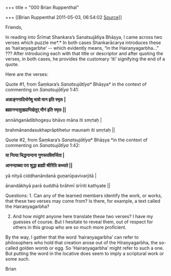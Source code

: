 +++
title = "000 Brian Ruppenthal"

+++
[[Brian Ruppenthal	2011-05-03, 06:54:02 [Source](https://groups.google.com/g/samskrita/c/W19PdSfYDvc)]]



Friends,

  

In reading into Śrīmat Shankara’s Sanatsujātīya Bhāṣya, I came across two verses which puzzle me*.* In both cases Shankarācarya introduces these as ‘hairaṇyagarbhe’ -- which evidently means, “in the Hairaṇyagarbha...” ??? After introducing each with that title or descriptor and after quoting the verses, in both cases, he provides the customary ‘iti’ signifying the end of a quote.



Here are the verses:



Quote #1, from Śaṃkara’s *Sanatsujātīya** Bhāṣya* in the context of commenting on *Sanatsujātīya* 1:41:



**अन्नाङ्गनादिभोगेषु भावो मान इति स्मृतः \|**

**ब्रह्मानन्दसुखप्राप्तिहेतुर् मौनं इति स्मृतः \|\|**



annāṅganādibhogeṣu bhāvo māna iti smṛtaḥ \|

brahmānandasukhaprāptihetur maunaṁ iti smṛtaḥ \|\|



Quote #2, from Śaṃkara’s *Sanatsujātīya** Bhāṣya *in the context of commenting on *Sanatsujātīya* 1:42:



**या नित्या चिद्धनान्दना गुणरूपविवर्जिता \|**

**आनन्दाख्या परा शुद्धा ब्राह्मी श्रीरिति कथ्यते \|\|**



yā nityā ciddhanāndanā guṇarūpavivarjitā \|

ānandākhyā parā śuddhā brāhmī śrīriti kathyate \|\|



Questions: 1. Can any of the learned members identify the work, or works, that these two verses may come from? Is there, for example, a text called the Hairaṇyagarbha?



2. And how might anyone here translate these two verses? I have my guesses of course. But I hesitate to reveal them, out of respect for others in this group who are so much more proficient. 



By the way, I gather that the word ‘hairaṇyagarbha’ can refer to philosophers who hold that creation arose out of the Hiraṇyagarbha, the so-called golden womb or egg. So ‘Hairaṇyagarbha’ might refer to such a one. But putting the word in the locative does seem to imply a scriptural work or some such.

  

Brian  

  

